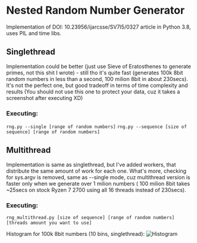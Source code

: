 # Nested Random Number Generator 
Implementation of DOI: 10.23956/ijarcsse/SV7I5/0327 article in Python 3.8, uses PIL and time libs.

## Singlethread
Implementation could be better (just use Sieve of Eratosthenes to generate primes, not this shit I wrote) - still tho it's quite fast (generates 100k 8bit random numbers in less than a second, 100 milion 8bit in about 230secs). It's not the perfect one, but good tradeoff in terms of time complexity and results (You should not use this one to protect your data, cuz it takes a screenshot after executing XD)

### Executing:

```rng.py --single [range of random numbers]```
```rng.py --sequence [size of sequence] [range of random numbers]```

## Multithread
Implementation is same as singlethread, but I've added workers, that distribute the same amount of work for each one. What's more, checking for sys.argv is removed, same as --single mode, cuz multithread version is faster only when we generate over 1 milion numbers ( 100 milion 8bit takes ~25secs on stock Ryzen 7 2700 using all 16 threads instead of 230secs).

### Executing:
```rng_multithread.py [size of sequence] [range of random numbers] [threads amount you want to use]```

Histogram for 100k 8bit numbers (10 bins, singlethread):
![Histogram](https://raw.githubusercontent.com/loboda4450/RNG/master/hist.png)

